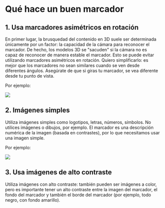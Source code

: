 # Qué hace un buen marcador
## 1. Usa marcadores asimétricos en rotación
En primer lugar, la brusquedad del contenido en 3D suele ser determinada únicamente por un factor: la capacidad de la cámara para reconocer el marcador. De hecho, los modelos 3D se "sacuden" si la cámara no es capaz de reconocer de manera estable el marcador. Esto se puede evitar utilizando marcadores asimétricos en rotación.
Quiero simplificarlo: es mejor que los marcadores no sean similares cuando se ven desde diferentes ángulos. Asegúrate de que si giras tu marcador, se vea diferente desde tu punto de vista.

Por ejemplo:

<img src="https://miro.medium.com/max/556/1*pFxd1JLmK1vvWgTlbtTwJw.png"/>

## 2. Imágenes simples
Utiliza imágenes simples como logotipos, letras, números, símbolos. No utilices imágenes o dibujos, por ejemplo.
El marcador es una descripción numérica de la imagen (basada en contrastes), por lo que necesitamos usar una imagen simple.

Por ejemplo:

<img src="https://miro.medium.com/max/452/1*IW8t0l7nGY7gcqYnnVtwTQ.png"/>

## 3. Usa imágenes de alto contraste
Utiliza imágenes con alto contraste: también pueden ser imágenes a color, pero es importante tener un alto contraste entre la imagen del marcador, el fondo del marcador y también el borde del marcador (por ejemplo, todo negro, con fondo amarillo).